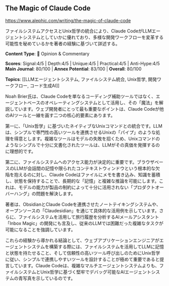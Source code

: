 ## The Magic of Claude Code

https://www.alephic.com/writing/the-magic-of-claude-code

ファイルシステムアクセスとUnix哲学の統合により、Claude CodeがLLMエージェントシステムとしていかに優れており、多様な開発ワークフローを変革する可能性を秘めているかを著者の経験に基づいて詳述する。

**Content Type**: 💭 Opinion & Commentary

**Scores**: Signal:4/5 | Depth:4/5 | Unique:4/5 | Practical:4/5 | Anti-Hype:4/5
**Main Journal**: 80/100 | **Annex Potential**: 83/100 | **Overall**: 80/100

**Topics**: [[LLMエージェントシステム, ファイルシステム統合, Unix哲学, 開発ワークフロー, コード生成AI]]

Noah Brier氏は、Claude Codeを単なるコーディング補助ツールではなく、エージェントベースのオペレーティングシステムとして活用し、その「魔法」を解説しています。ウェブ開発者にとって最も重要なポイントは、Claude Codeが他のAIツールと一線を画す二つの核心的要素にあります。

第一に、「Unix哲学」に基づいたネイティブなUnixコマンドとの統合です。LLMは、シンプルで専門性の高いツールを連携させるUnixの「パイプ」のような処理を得意とします。複雑なツールはモデルの失敗を招くため、Unixコマンドのようなシンプルで十分に文書化されたツールは、LLMがその真価を発揮するのに理想的です。

第二に、ファイルシステムへのアクセス能力が決定的に重要です。ブラウザベースのLLMが会話間の記憶や限られたコンテキストウィンドウという根本的な欠陥を抱えるのに対し、Claude Codeはファイルにメモを書き込み、知識を蓄積し、状態を保持することで、長期的な「記憶」と複雑な推論を可能にします。これは、モデルの能力が製品の制約によって十分に活用されない「プロダクトオーバーハング」の問題を解決します。

著者は、ObsidianとClaude Codeを連携させたノートテイキングシステムや、オープンソースの「Claudesidian」を通じて具体的な活用例を示しています。さらに、ファイルシステムを活用して旅行履歴を分析するAIメールアシスタント「Inbox Magic」の開発にも言及し、従来のLLMでは困難だった複雑なタスクが可能になることを強調しています。

これらの経験から導かれる結論として、ウェブアプリケーションエンジニアがエージェントシステムを構築する際には、ファイルシステムを活用してLLMに記憶と状態を持たせること、そして信頼性の高いツール呼び出しのためにUnix哲学に従い、シンプルで連携しやすいツールを設計することが極めて重要であると提言しています。Claude Codeは、複雑なマルチエージェントシステムよりも、ファイルシステムとUnix哲学に基づく堅牢でデバッグ可能なAIエージェントシステムの青写真を示しているのです。